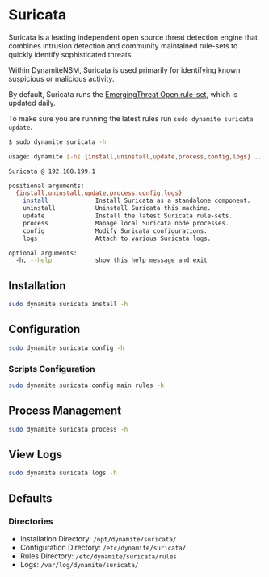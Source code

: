 # Suricata
Suricata is a leading independent open source threat detection engine that combines intrusion detection and community maintained
rule-sets to quickly identify sophisticated threats.

Within DynamiteNSM, Suricata is used primarily for identifying known suspicious or malicious activity.

By default, Suricata runs the [EmergingThreat Open rule-set](https://rules.emergingthreats.net/open/suricata-4.0/rules/), which is updated daily.


To make sure you are running the latest rules run `sudo dynamite suricata update`.

```bash
$ sudo dynamite suricata -h

usage: dynamite [-h] {install,uninstall,update,process,config,logs} ...

Suricata @ 192.168.199.1

positional arguments:
  {install,uninstall,update,process,config,logs}
    install             Install Suricata as a standalone component.
    uninstall           Uninstall Suricata this machine.
    update              Install the latest Suricata rule-sets.
    process             Manage local Suricata node processes.
    config              Modify Suricata configurations.
    logs                Attach to various Suricata logs.

optional arguments:
  -h, --help            show this help message and exit

```

## Installation
```bash
sudo dynamite suricata install -h
```

## Configuration
```bash
sudo dynamite suricata config -h
```

### Scripts Configuration
```bash
sudo dynamite suricata config main rules -h
```

## Process Management
```bash
sudo dynamite suricata process -h
```

## View Logs
```bash
sudo dynamite suricata logs -h
```

## Defaults

### Directories

- Installation Directory: `/opt/dynamite/suricata/`
- Configuration Directory: `/etc/dynamite/suricata/`
- Rules Directory: `/etc/dynamite/suricata/rules`
- Logs: `/var/log/dynamite/suricata/`
